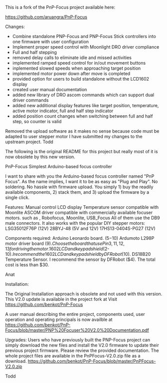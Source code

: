 This is a fork of the PnP-Focus project available here:

https://github.com/aruangra/PnP-Focus

Changes:
- Combine standalone PNP-Focus and PNP-Focus Stick controllers into one firmware with user configuration
- Implement proper speed control with Moonlight DRO driver compliance
- Full and half stepping 
- removed delay calls to eliminate idle and missed activities
- implemented ramped speed control for in/out movement buttons
- inplemented slowed speeds when approaching target position
- implemented motor power down after move is completed
- provided option for users to build standalone without the LCD1602 display
- created user manual documentation
- added new library of DRO ascom commands which can support dual driver commands
- added new additional display features like target position, temperature, active motor indicator, full and half step indicator
- added position count changes when switching between full and half step, so counter is valid

Removed the upload software as it makes no sense because code must be adapted to user stepper motor
I have submitted my changes to the upstream project.
Todd

The following is the original README for this project but really most of it is now obsolete by this new version.

PnP-Focus
Simplest Arduino-based focus controller

I want to share with you the Arduino-based focus controller named "PnP Focus". As the name implies, I want it to be as easy as "Plug and Play". No soldering. No hassle with firmware upload. You simply 1) buy the readily available components, 2) stack them, and 3) upload the firmware by a single click.

Features:
Manual control
LCD display
Temperature sensor
compatible with Moonlite ASCOM driver
compatible with commercially available focuser motors. such as , Robofocus, Moonlite, USB_Focus
All of them use the DB9 male connectors. 
It also works with the popular DIY stepper motors:
LSG35012F76P (12V)
28BYJ-48 (5V and 12V)
17HS13-0404S-PG27 (12V)

Components required:
Arduino Leonardo board. ($5-$10)
Ardumoto L298P motor driver board ($9). Choose the board that use Pin 3, 11, 12, 13 for driving the motor.
1602 LCD and keypad shield ($2-$10). I recommend the 1602 LCD and keypad shield by DFRobot ($10).
DS18B20 Temperature Sensor. I recommend the sensor by DFRobot ($4). 
The total cost is less than $30.

Anat


Installation:

The Original Installation approach is obsolete and not used with this version.  This V2.0 update is available in the project fork at 
Visit https://github.com/benkot/PnP-Focus 

A user manual describing the entire project, components used, user operation and operating principals is now availble at 
https://github.com/benkot/PnP-Focus/blob/master/PNP%20Focuser%20V2.0%20Documentation.pdf

Upgrades:
Users who have previously built the PNP-Focus project can simply download the new files and install the V2.0 firmware to update their previous project firmware.  Please review the provided documentation.  The whole project files are available in the PnPFocus-V2.0.zip file as a download.
https://github.com/benkot/PnP-Focus/blob/master/PnPFocus-V2.0.zip

Todd

